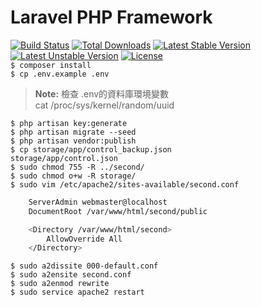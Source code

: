 # Laravel PHP Framework

[![Build Status](https://travis-ci.org/laravel/framework.svg)](https://travis-ci.org/laravel/framework)
[![Total Downloads](https://poser.pugx.org/laravel/framework/d/total.svg)](https://packagist.org/packages/laravel/framework)
[![Latest Stable Version](https://poser.pugx.org/laravel/framework/v/stable.svg)](https://packagist.org/packages/laravel/framework)
[![Latest Unstable Version](https://poser.pugx.org/laravel/framework/v/unstable.svg)](https://packagist.org/packages/laravel/framework)
[![License](https://poser.pugx.org/laravel/framework/license.svg)](https://packagist.org/packages/laravel/framework)
<br>
<code>$ composer install</code>     
<code>$ cp .env.example .env</code>     
> **Note:** 檢查 .env的資料庫環境變數      
cat /proc/sys/kernel/random/uuid


<code>$ php artisan key:generate</code>     
<code>$ php artisan migrate --seed</code>      
<code>$ php artisan vendor:publish</code>      
<code>$ cp storage/app/control_backup.json storage/app/control.json</code>      
<code>$ sudo chmod 755 -R ../second/</code>      
<code>$ sudo chmod o+w -R storage/</code>       
<code>$ sudo vim /etc/apache2/sites-available/second.conf</code>     
```sh
    ServerAdmin webmaster@localhost
    DocumentRoot /var/www/html/second/public

    <Directory /var/www/html/second>
        AllowOverride All
    </Directory>
```
<code>$ sudo a2dissite 000-default.conf</code>      
<code>$ sudo a2ensite second.conf</code>     
<code>$ sudo a2enmod rewrite</code>     
<code>$ sudo service apache2 restart</code>     
